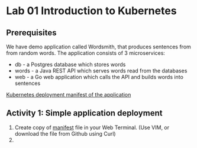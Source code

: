 # Lab 01 Introduction to Kubernetes

## Prerequisites

We have demo application called Wordsmith, that produces sentences from from random words. The application consists of 3 microservices:

* db - a Postgres database which stores words
* words - a Java REST API which serves words read from the databases
* web - a Go web application which calls the API and builds words into sentences

[Kubernetes deployment manifest of the application](kube-deployment.yaml)

## Activity 1: Simple application deployment

1. Create copy of [manifest](kube-deployment.yaml) file in your Web Terminal. (Use VIM, or download the file from Github using Curl)
2. 


